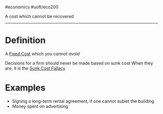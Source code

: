 #economics #uoft/eco200 

A cost which cannot be recovered

---
# Definition
A [Fixed Cost](Fixed%20Cost.md) which you *cannot avoid*

Decisions for a firm should never be made based on sunk cost
	When they are, it is the [Sunk Cost Fallacy](Sunk%20Cost%20Fallacy)

# Examples
- Signing a long-term rental agreement, if one cannot sublet the building
- Money spent on advertising